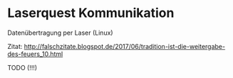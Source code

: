 # Laserquest Kommunikation 
Datenübertragung per Laser (Linux)

Zitat: http://falschzitate.blogspot.de/2017/06/tradition-ist-die-weitergabe-des-feuers_10.html

TODO (!!!)
